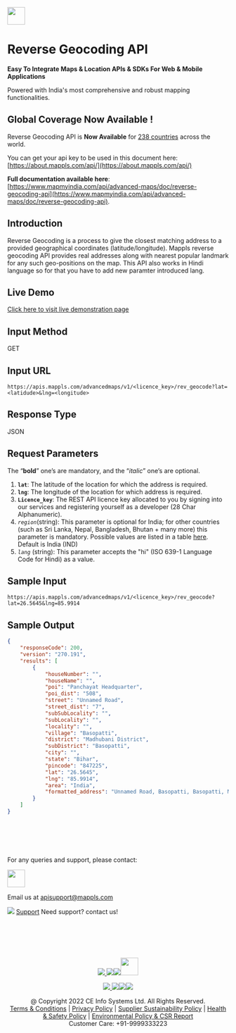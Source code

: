 ﻿[<img src="https://about.mappls.com/api/img/mapmyindia-api.png" height="40"/> </p>](https://about.mappls.com/api/)
# Reverse Geocoding API

**Easy To Integrate Maps & Location APIs & SDKs For Web & Mobile Applications**

Powered with India's most comprehensive and robust mapping functionalities.

## Global Coverage Now Available !

Reverse Geocoding API is **Now Available**  for [238 countries](https://github.com/Mappls-api/mapmyindia-rest-api/blob/master/docs/countryISO.md) across the world.

You can get your api key to be used in this document here: [https://about.mappls.com/api/](https://about.mappls.com/api/)

**Full documentation available here**: [https://www.mapmyindia.com/api/advanced-maps/doc/reverse-geocoding-api](https://www.mapmyindia.com/api/advanced-maps/doc/reverse-geocoding-api).

## Introduction
Reverse Geocoding is a process to give the closest matching address to a provided geographical coordinates (latitude/longitude). Mappls reverse geocoding API provides real addresses along with nearest popular landmark for any such geo-positions on the map. This API also works in Hindi language so for that you have to add new paramter introduced lang. 

## Live Demo

[Click here to visit live demonstration page](https://www.mapmyindia.com/api/advanced-maps/doc/sample/mapmyindia-maps-reverse-geocoding-rest-api-example)

## Input Method
GET

## Input URL

`https://apis.mappls.com/advancedmaps/v1/<licence_key>/rev_geocode?lat=<latidude>&lng=<longitude>`

## Response Type

JSON


## Request Parameters
The “**bold**” one’s are mandatory, and the “*italic*” one’s are optional.

1.  **`lat`**: The latitude of the location for which the address is required.
2.  **`lng`**: The longitude of the location for which address is required.
3.  **`Licence_key`**: The REST API licence key allocated to you by signing into our services and registering yourself as a developer (28 Char Alphanumeric).
4.  *`region`*(string): This parameter is optional for India; for other countries (such as Sri Lanka, Nepal, Bangladesh, Bhutan + many more) this parameter is mandatory. Possible values are listed in a table [here](https://github.com/Mappls-api/mapmyindia-rest-api/blob/master/docs/countryISO.md). Default is India (IND)
5.  *`lang`* (string): This parameter accepts the "hi" (ISO 639-1 Language Code for Hindi) as a value. 


## Sample Input

`https://apis.mappls.com/advancedmaps/v1/<licence_key>/rev_geocode?lat=26.5645&lng=85.9914`

## Sample Output
```json
{
    "responseCode": 200,
    "version": "270.191",
    "results": [
        {
            "houseNumber": "",
            "houseName": "",
            "poi": "Panchayat Headquarter",
            "poi_dist": "508",
            "street": "Unnamed Road",
            "street_dist": "7",
            "subSubLocality": "",
            "subLocality": "",
            "locality": "",
            "village": "Basopatti",
            "district": "Madhubani District",
            "subDistrict": "Basopatti",
            "city": "",
            "state": "Bihar",
            "pincode": "847225",
            "lat": "26.5645",
            "lng": "85.9914",
            "area": "India",
            "formatted_address": "Unnamed Road, Basopatti, Basopatti, Madhubani District, Bihar. 508 m from Panchayat Headquarter pin-847225 (India)"
        }
    ]
}
```
<br> <br>



<br>

For any queries and support, please contact: 

[<img src="https://about.mappls.com/images/mappls-logo.svg" height="40"/> </p>](https://about.mappls.com/api/)
Email us at [apisupport@mappls.com](mailto:apisupport@mappls.com)


![](https://www.mapmyindia.com/api/img/icons/support.png)
[Support](https://about.mappls.com/contact/)
Need support? contact us!

<br></br>
<br></br>

[<p align="center"> <img src="https://www.mapmyindia.com/api/img/icons/stack-overflow.png"/> ](https://stackoverflow.com/questions/tagged/mappls-api)[![](https://www.mapmyindia.com/api/img/icons/blog.png)](https://about.mappls.com/blog/)[![](https://www.mapmyindia.com/api/img/icons/gethub.png)](https://github.com/Mappls-api)[<img src="https://mmi-api-team.s3.ap-south-1.amazonaws.com/API-Team/npm-logo.one-third%5B1%5D.png" height="40"/> </p>](https://www.npmjs.com/org/mapmyindia) 



[<p align="center"> <img src="https://www.mapmyindia.com/june-newsletter/icon4.png"/> ](https://www.facebook.com/Mapplsofficial)[![](https://www.mapmyindia.com/june-newsletter/icon2.png)](https://twitter.com/mappls)[![](https://www.mapmyindia.com/newsletter/2017/aug/llinkedin.png)](https://www.linkedin.com/company/mappls/)[![](https://www.mapmyindia.com/june-newsletter/icon3.png)](https://www.youtube.com/channel/UCAWvWsh-dZLLeUU7_J9HiOA)




<div align="center">@ Copyright 2022 CE Info Systems Ltd. All Rights Reserved.</div>

<div align="center"> <a href="https://about.mappls.com/api/terms-&-conditions">Terms & Conditions</a> | <a href="https://about.mappls.com/about/privacy-policy">Privacy Policy</a> | <a href="https://about.mappls.com/pdf/mapmyIndia-sustainability-policy-healt-labour-rules-supplir-sustainability.pdf">Supplier Sustainability Policy</a> | <a href="https://about.mappls.com/pdf/Health-Safety-Management.pdf">Health & Safety Policy</a> | <a href="https://about.mappls.com/pdf/Environment-Sustainability-Policy-CSR-Report.pdf">Environmental Policy & CSR Report</a>

<div align="center">Customer Care: +91-9999333223</div>